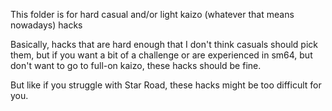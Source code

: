 This folder is for hard casual and/or light kaizo (whatever that means nowadays) hacks

Basically, hacks that are hard enough that I don't think casuals should pick them, but if you want a bit of a challenge or are experienced in sm64, but don't want to go to full-on kaizo, these hacks should be fine.

But like if you struggle with Star Road, these hacks might be too difficult for you.